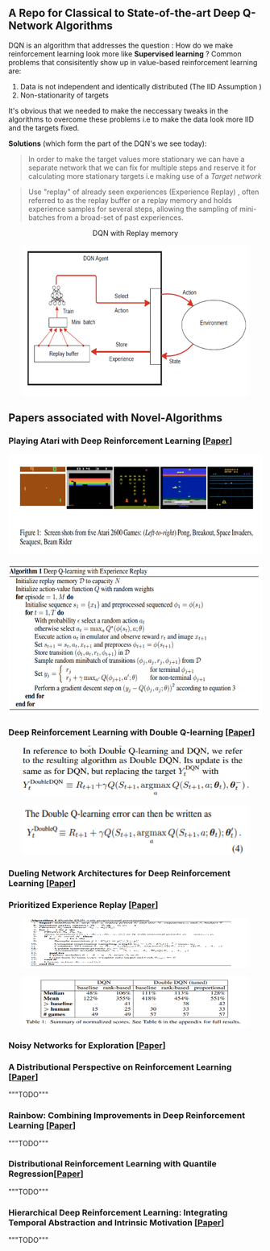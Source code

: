 ## A Repo for Classical to State-of-the-art Deep Q-Network Algorithms
DQN is an algorithm that addresses the question : How do we make reinforcement learning look more like **Supervised learning** ? Common problems that consisitently show up in value-based reinforcement learning are:  
1. Data is not independent and identically distributed (The IID Assumption )
2. Non-stationarity of targets 

It's obvious that we needed to make the neccessary tweaks in the algorithms to overcome these problems i.e to make the data look more IID and the targets fixed.

**Solutions** (which form the part of the DQN's we see today):
> In order to make the target values more stationary we can have a separate network that we can fix for multiple steps and reserve it for calculating more stationary targets i.e making use of a *Target network*

> Use "replay" of already seen experiences (Experience Replay) , often referred to as the replay buffer or a replay memory and holds experience samples for several steps, allowing the sampling of mini-batches from a broad-set of past experiences.

  <p align="center">DQN with Replay memory <p align="center">
<p align="center"><img src="https://github.com/ashutoshtiwari13/DeepQNetwork-Hub/blob/master/images/DQN.png" width="450px" height="300px"/></p>

## Papers associated with Novel-Algorithms
### Playing Atari with Deep Reinforcement Learning [[Paper](https://www.cs.toronto.edu/~vmnih/docs/dqn.pdf)]
<p align="center"><img src="https://github.com/ashutoshtiwari13/DeepQNetwork-Hub/blob/master/images/DQN_image1.png" width="650px" height="200px"/></p>
<p align="center"><img src="https://github.com/ashutoshtiwari13/DeepQNetwork-Hub/blob/master/images/DQN_algo.png" width="650px" height="300px"/></p>

### Deep Reinforcement Learning with Double Q-learning [[Paper](https://arxiv.org/abs/1509.06461)]
<p align="center"><img src="https://github.com/ashutoshtiwari13/DeepQNetwork-Hub/blob/master/images/DDQN1.png" width="450px" height="100px"/></p>
<p align="center"><img src="https://github.com/ashutoshtiwari13/DeepQNetwork-Hub/blob/master/images/DDQN2.png" width="450px" height="100px"/></p>

### Dueling Network Architectures for Deep Reinforcement Learning [[Paper](https://arxiv.org/abs/1511.06581)]

### Prioritized Experience Replay [[Paper](https://arxiv.org/abs/1511.05952)]
<p align="center"><img src="https://github.com/ashutoshtiwari13/DeepQNetwork-Hub/blob/master/images/PER1.png" width="450px" height="100px"/></p>
<p align="center"><img src="https://github.com/ashutoshtiwari13/DeepQNetwork-Hub/blob/master/images/PER_compare.png" width="450px" height="100px"/></p>

### Noisy Networks for Exploration [[Paper](https://arxiv.org/abs/1706.10295)]

### A Distributional Perspective on Reinforcement Learning [[Paper](https://arxiv.org/pdf/1707.06887.pdf)]
"""TODO"""
### Rainbow: Combining Improvements in Deep Reinforcement Learning [[Paper](https://arxiv.org/abs/1710.02298)]
"""TODO"""
### Distributional Reinforcement Learning with Quantile Regression[[Paper](https://arxiv.org/pdf/1710.10044.pdf)]
"""TODO"""
### Hierarchical Deep Reinforcement Learning: Integrating Temporal Abstraction and Intrinsic Motivation [[Paper](https://arxiv.org/abs/1604.06057)]
"""TODO"""


